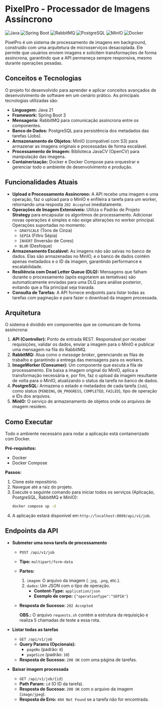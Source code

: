 # PixelPro - Processador de Imagens Assíncrono

![Java](https://img.shields.io/badge/Java-21-blue) ![Spring Boot](https://img.shields.io/badge/Spring_Boot-3.5.5-brightgreen) ![RabbitMQ](https://img.shields.io/badge/RabbitMQ-blueviolet) ![PostgreSQL](https://img.shields.io/badge/PostgreSQL-blue) ![MinIO](https://img.shields.io/badge/MinIO-orange) ![Docker](https://img.shields.io/badge/Docker-blue)

PixelPro é um sistema de processamento de imagens em background, construído com uma arquitetura de microsserviços desacoplada. Ele permite que usuários enviem imagens e solicitem transformações de forma assíncrona, garantindo que a API permaneça sempre responsiva, mesmo durante operações pesadas.

## Conceitos e Tecnologias

O projeto foi desenvolvido para aprender e aplicar conceitos avançados de desenvolvimento de software em um cenário prático. As principais tecnologias utilizadas são:

* **Linguagem:** Java 21
* **Framework:** Spring Boot 3
* **Mensageria:** RabbitMQ para comunicação assíncrona entre os componentes.
* **Banco de Dados:** PostgreSQL para persistência dos metadados das tarefas (Jobs).
* **Armazenamento de Objetos:** MinIO (compatível com S3) para armazenar as imagens originais e processadas de forma escalável.
* **Processamento de Imagem:** Biblioteca JavaCV (OpenCV) para manipulação das imagens.
* **Containerização:** Docker e Docker Compose para orquestrar e gerenciar todo o ambiente de desenvolvimento e produção.

## Funcionalidades Atuais

* **Upload e Processamento Assíncrono:** A API recebe uma imagem e uma operação, faz o upload para o MinIO e enfileira a tarefa para um worker, retornando uma resposta `202 Accepted` imediatamente.
* **Operações de Imagem Extensíveis:** Utiliza o Padrão de Projeto **Strategy** para encapsular os algoritmos de processamento. Adicionar novas operações é simples e não exige alterações no worker principal. Operações suportadas no momento:
    * `GRAYSCALE` (Tons de Cinza)
    * `SEPIA` (Filtro Sépia)
    * `INVERT` (Inversão de Cores)
    * `BLUR` (Desfoque)
* **Armazenamento Escalável:** As imagens não são salvas no banco de dados. Elas são armazenadas no MinIO, e o banco de dados contém apenas metadados e o ID da imagem, garantindo performance e escalabilidade.
* **Resiliência com Dead Letter Queue (DLQ):** Mensagens que falham durante o processamento (após esgotarem as tentativas) são automaticamente enviadas para uma DLQ para análise posterior, evitando que a fila principal seja travada.
* **Consulta de Tarefas:** A API fornece endpoints para listar todas as tarefas com paginação e para fazer o download da imagem processada.

## Arquitetura

O sistema é dividido em componentes que se comunicam de forma assíncrona:

1.  **API (Controller):** Ponto de entrada REST. Responsável por receber requisições, validar os dados, enviar a imagem para o MinIO e publicar uma mensagem na fila do RabbitMQ.
2.  **RabbitMQ:** Atua como o *message broker*, gerenciando as filas de trabalho e garantindo a entrega das mensagens para os workers.
3.  **ImageWorker (Consumer):** Um componente que escuta a fila de processamento. Ele baixa a imagem original do MinIO, aplica a transformação necessária e, por fim, faz o upload da imagem resultante de volta para o MinIO, atualizando o status da tarefa no banco de dados.
4.  **PostgreSQL:** Armazena o estado e metadados de cada tarefa (`Job`), como status (`PENDING`, `ON_PROGRESS`, `COMPLETED`, `FAILED`), tipo de operação e IDs dos arquivos.
5.  **MinIO:** O serviço de armazenamento de objetos onde os arquivos de imagem residem.

## Como Executar

Todo o ambiente necessário para rodar a aplicação está containerizado com Docker.

**Pré-requisitos:**
* Docker
* Docker Compose

**Passos:**
1.  Clone este repositório.
2.  Navegue até a raiz do projeto.
3.  Execute o seguinte comando para iniciar todos os serviços (Aplicação, PostgreSQL, RabbitMQ e MinIO):
    ```bash
    docker compose up -d
    ```
4.  A aplicação estará disponível em `http://localhost:8089/api/v1/job`.

## Endpoints da API

* **Submeter uma nova tarefa de processamento**
    * `POST /api/v1/job`
    * **Tipo:** `multipart/form-data`
    * **Partes:**
        1.  `imagem`: O arquivo da imagem (`.jpg`, `.png`, etc.).
        2.  `dados`: Um JSON com o tipo de operação.
            * **Content-Type:** `application/json`
            * **Exemplo de corpo:** `{"operationType":"SEPIA"}`
    * **Resposta de Sucesso:** `202 Accepted`
      
      **OBS.:** O arquivo `requests.sh` contém a estrutura da requisição e realiza 5 chamadas de teste a essa rota.
      

* **Listar todas as tarefas**
    * `GET /api/v1/job`
    * **Query Params (Opcionais):**
        * `pageNo` (padrão: `0`)
        * `pageSize` (padrão: `10`)
    * **Resposta de Sucesso:** `200 OK` com uma página de tarefas.

* **Baixar imagem processada**
    * `GET /api/v1/job/{id}`
    * **Path Param:** `id` (O ID da tarefa).
    * **Resposta de Sucesso:** `200 OK` com o arquivo da imagem (`image/jpeg`).
    * **Resposta de Erro:** `404 Not Found` se a tarefa não for encontrada.
